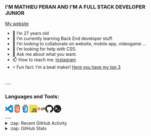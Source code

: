 ### I'M MATHIEU PERAN AND I'M A FULL STACK DEVELOPER JUNIOR

[My website][website]


- 🔭 I’m 27 years old
- 🌱 I’m currently learning Back End developer stuff.
- 👯 I’m looking to collaborate on website, mobile app, videogame ...
- 🤔 I’m looking for help with CSS.
- 💬 Ask me about what you want.
- 📫 How to reach me: [Instagram][instagram] 
- ⚡ Fun fact: I'm a beat maker! [Here you have my top 3][soundcloud]

<br />
---

### Languages and Tools:

<img align="left" alt="Visual Studio Code" width="26px" src="https://raw.githubusercontent.com/github/explore/80688e429a7d4ef2fca1e82350fe8e3517d3494d/topics/visual-studio-code/visual-studio-code.png" />
<img align="left" alt="HTML5" width="26px" src="https://raw.githubusercontent.com/github/explore/80688e429a7d4ef2fca1e82350fe8e3517d3494d/topics/html/html.png" />
<img align="left" alt="CSS3" width="26px" src="https://raw.githubusercontent.com/github/explore/80688e429a7d4ef2fca1e82350fe8e3517d3494d/topics/css/css.png" />
<img align="left" alt="JavaScript" width="26px" src="https://raw.githubusercontent.com/github/explore/80688e429a7d4ef2fca1e82350fe8e3517d3494d/topics/javascript/javascript.png" />
<img align="left" alt="Git" width="26px" src="https://raw.githubusercontent.com/github/explore/80688e429a7d4ef2fca1e82350fe8e3517d3494d/topics/git/git.png" />
<img align="left" alt="GitHub" width="26px" src="https://raw.githubusercontent.com/github/explore/78df643247d429f6cc873026c0622819ad797942/topics/github/github.png" />
<img align="left" alt="Terminal" width="26px" src="https://raw.githubusercontent.com/github/explore/80688e429a7d4ef2fca1e82350fe8e3517d3494d/topics/terminal/terminal.png" />

<br />
<br />
---


<details>
  <summary>:zap: Recent GitHub Activity</summary>
  
<!--START_SECTION:activity-->
1. 🗣 Let's check [My work for Art N Boat](https://github.com/Mathieu-URA/ArtnBoat)
2. ❗️ This is my [Portofolio 1](https://github.com/Mathieu-URA/PortfolioMathieu)
3. 🗣 You can comment my program [Frigo Magic](https://github.com/Mathieu-URA/FrigoMagic)
5. 🎉 This is my [Portfolio 2](https://github.com/Mathieu-URA/Portfolio)
<!--END_SECTION:activity-->

</details>

<details>
  <summary>:zap: GitHub Stats</summary>

  <img align="left" alt="Mathieu-URA GitHub Stats" src="https://github-readme-stats.Mathieu-URA.vercel.app/api?username=Mathieu-URA&show_icons=true&hide_border=true" />

</details>

[website]: https://mathieu-ura.github.io/PortfolioMathieu/
[instagram]: https://www.instagram.com/mathieu_omega/?hl=fr
[soundcloud]: https://soundcloud.com/mathieu-peran/tracks
